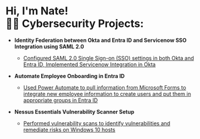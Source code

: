 <h1>Hi, I'm Nate! <br/><a 


<h2>👨‍💻 Cybersecurity Projects:</h2>

- <b>Identity Federation between Okta and Entra ID and Servicenow SSO Integration using SAML 2.0 </b>
  - [Configured SAML 2.0 Single Sign-on (SSO) settings in both Okta and Entra ID, Implemented Servicenow Integration in Okta](https://www.youtube.com/watch?v=mefp0CVd76k)
- <b>Automate Employee Onboarding in Entra ID </b>
  - [Used Power Automate to pull information from Microsoft Forms to integrate new employee information to create users and put them in appropriate groups in Entra ID](https://www.youtube.com/watch?v=XnkPb_ZaJrY)
<b><i></b></i>

- <b>Nessus Essentials Vulnerability Scanner Setup</b>
  - [Performed vulnerability scans to identify vulnerabilities and remediate risks on Windows 10 hosts](https://www.youtube.com/watch?v=dkhlwMFmEmM)


 

<!--
**joshmadakor1/joshmadakor1** is a ✨ _special_ ✨ repository because its `README.md` (this file) appears on your GitHub profile.

Here are some ideas to get you started:

- 🔭 I’m currently working on ...
- 🌱 I’m currently learning ...
- 👯 I’m looking to collaborate on ...
- 🤔 I’m looking for help with ...
- 💬 Ask me about ...
- 📫 How to reach me: ...
- 😄 Pronouns: ...
- ⚡ Fun fact: ...
-->

